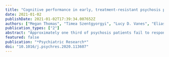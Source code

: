 ```yaml
---
title: "Cognitive performance in early, treatment-resistant psychosis patients: Could cognitive control play a role in persistent symptoms?"
date: 2021-01-02
publishDate: 2021-01-02T17:39:34.007652Z
authors: ["Megan Thomas", "Timea Szentgyorgyi", "Lucy D. Vanes", "Elias Mouchlianitis", "Erica F. Barry", "Krisna Patel", "Katie Wong", "Dan W Joyce", "Sukhwinder Shergill"]
publication_types: ["2"]
abstract: "Approximately one third of psychosis patients fail to respond to conventional antipsychotic medication, which exerts its effect via striatal dopamine receptor antagonism. The present study aimed to investigate impaired cognitive control as a potential contributor to persistent positive symptoms in treatment resistant (TR) patients. 52 medicated First Episode Psychosis (FEP) patients (17 TR and 35 non-TR (NTR)) took part in a longitudinal study in which they performed a series of cognitive tasks and a clinical assessment at two timepoints, 12 months apart. Cognitive performance at baseline was compared to that of 39 healthy controls (HC). Across both timepoints, TR patients were significantly more impaired than NTR patients in a task of cognitive control, while performance on tasks of phonological and semantic fluency, working memory and general intelligence did not differ between patient groups. No significant associations were found between cognitive performance and psychotic symptomatology, and no significant performance changes were observed from the first to second timepoint in any of the cognitive tasks within patient groups. The results suggest that compared with NTR patients, TR patients have an exacerbated deficit specific to cognitive control, which is established early in psychotic illness and stabilises in the years following a first episode"
featured: false
publication: "*Psychiatric Research*"
doi: "10.1016/j.psychres.2020.113607"
---
```



